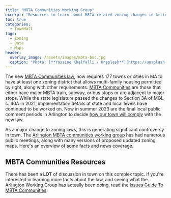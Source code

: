 ```yaml
---
title: "MBTA Communities Working Group"
excerpt: "Resources to learn about MBTA-related zoning changes in Arlington"
toc: true
categories:
  - TownHall
tags:
  - Zoning
  - Data
  - Maps
header:
  overlay_image: /assets/images/mbta-bus.jpg
  caption: "Photo: [**Yassine Khalfalli / Unsplash**](https://unsplash.com/photos/suWo7aT9nqE)"
---
```


The new [MBTA Communities law](https://www.mass.gov/mbtacommunities), now requires 177 towns or cities in MA to have at least one zoning district that allows multi-family housing permitted by right, along with other requirements.  [MBTA Communities](https://www.mass.gov/info-details/multi-family-zoning-requirement-for-mbta-communities#what-is-an-%22mbta-community%22?-) are those that either have major MBTA train, subway, or bus stops or are adjacent to major stops.  While the state legislature passed the changes to Section 3A of MGL c. 40A in 2021, implementation details at state and local levels have continued to be worked on.  Now in summer 2023 are the final local public comment periods in Arlington to decide [how our town will comply](/issues/mbtacommunity) with the new law.

As a major change to zoning laws, this is generating significant controversy in town.  The [Arlington MBTA communities working group](https://www.arlingtonma.gov/Home/Components/News/News/12760/16) has had numerous public meetings, along with many versions of proposed updated zoning maps.  Here's an overview of some facts and news coverage.

## MBTA Communities Resources

There has been a **LOT** of discussion in town on this complex topic.  If you're interested in learning more facts about the law, and seeing what the Arlington Working Group has actually been doing, read the [Issues Guide To MBTA Communities](/issues/mbtacommunity).
